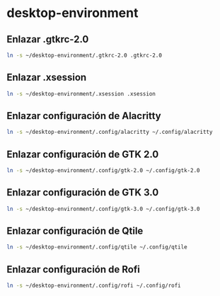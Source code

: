 # desktop-environment

## Enlazar .gtkrc-2.0

```sh
ln -s ~/desktop-environment/.gtkrc-2.0 .gtkrc-2.0
```

## Enlazar .xsession

```sh
ln -s ~/desktop-environment/.xsession .xsession
```

## Enlazar configuración de Alacritty

```sh
ln -s ~/desktop-environment/.config/alacritty ~/.config/alacritty
```

## Enlazar configuración de GTK 2.0

```sh
ln -s ~/desktop-environment/.config/gtk-2.0 ~/.config/gtk-2.0
```

## Enlazar configuración de GTK 3.0

```sh
ln -s ~/desktop-environment/.config/gtk-3.0 ~/.config/gtk-3.0
```


## Enlazar configuración de Qtile

```sh
ln -s ~/desktop-environment/.config/qtile ~/.config/qtile
```


## Enlazar configuración de Rofi

```sh
ln -s ~/desktop-environment/.config/rofi ~/.config/rofi
```